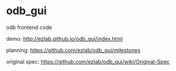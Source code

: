 odb_gui
=======

odb frontend code

demo:   http://ezlab.github.io/odb_gui/index.html

planning:   https://github.com/ezlab/odb_gui/milestones

original spec:    https://github.com/ezlab/odb_gui/wiki/Original-Spec
